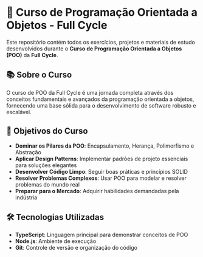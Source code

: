 # 🎯 Curso de Programação Orientada a Objetos - Full Cycle

Este repositório contém todos os exercícios, projetos e materiais de estudo desenvolvidos durante o **Curso de Programação Orientada a Objetos (POO)** da **Full Cycle**.

## 📚 Sobre o Curso

O curso de POO da Full Cycle é uma jornada completa através dos conceitos fundamentais e avançados da programação orientada a objetos, fornecendo uma base sólida para o desenvolvimento de software robusto e escalável.

## 🎯 Objetivos do Curso

- **Dominar os Pilares da POO**: Encapsulamento, Herança, Polimorfismo e Abstração
- **Aplicar Design Patterns**: Implementar padrões de projeto essenciais para soluções elegantes
- **Desenvolver Código Limpo**: Seguir boas práticas e princípios SOLID
- **Resolver Problemas Complexos**: Usar POO para modelar e resolver problemas do mundo real
- **Preparar para o Mercado**: Adquirir habilidades demandadas pela indústria

## 🛠️ Tecnologias Utilizadas

- **TypeScript**: Linguagem principal para demonstrar conceitos de POO
- **Node.js**: Ambiente de execução
- **Git**: Controle de versão e organização do código

